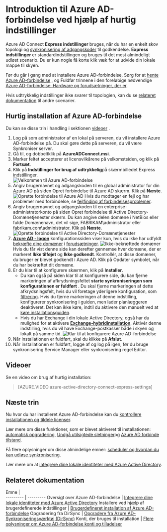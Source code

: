 <properties
    pageTitle="Azure AD-forbindelse: Få Introduktion ved hjælp af hurtig indstillinger | Microsoft Azure"
    description="Lær at hente, installere og køre konfigurationsguiden til Azure AD-forbindelse."
    services="active-directory"
    documentationCenter=""
    authors="andkjell"
    manager="femila"
    editor="curtand"/>

<tags
    ms.service="active-directory"
    ms.workload="identity"
    ms.tgt_pltfrm="na"
    ms.devlang="na"
    ms.topic="get-started-article"
    ms.date="09/13/2016"
    ms.author="billmath"/>

# <a name="getting-started-with-azure-ad-connect-using-express-settings"></a>Introduktion til Azure AD-forbindelse ved hjælp af hurtig indstillinger
Azure AD Connect **Express indstillinger** bruges, når du har en enkelt skov topologi og [synkronisering af adgangskoder](../active-directory-aadconnectsync-implement-password-synchronization.md) til godkendelse. **Express indstillinger** er standardindstillingen og bruges til det mest almindeligt udløst scenario. Du er kun nogle få korte klik væk for at udvide din lokale mappe til skyen.

Før du går i gang med at installere Azure AD-forbindelse, Sørg for at [hente Azure AD-forbindelse](http://go.microsoft.com/fwlink/?LinkId=615771) , og Fuldfør trinnene i den foreløbige nødvendige [Azure AD-forbindelse: Hardware og forudsætninger, der er](../active-directory-aadconnect-prerequisites.md).

Hvis udtrykkelig indstillinger ikke svarer til topologien, kan du se [relateret dokumentation](#related-documentation) til andre scenarier.

## <a name="express-installation-of-azure-ad-connect"></a>Hurtig installation af Azure AD-forbindelse
Du kan se disse trin i handling i sektionen [videoer](#videos) .

1. Log på som administrator af en lokal på serveren, du vil installere Azure AD-forbindelse på. Du skal gøre dette på serveren, du vil være Synkroniser server.
2. Gå til, og dobbeltklik på **AzureADConnect.msi**.
3. Marker feltet accepterer at licensvilkårene på velkomstsiden, og klik på **Fortsæt**.  
4. Klik på **Indstillinger for brug af udtrykkelig**på skærmbilledet Express indstillinger.  
![Velkommen til Azure AD-forbindelse](./media/active-directory-aadconnect-get-started-express/express.png)
5. Angiv brugernavnet og adgangskoden til en global administrator for din Azure AD på siden Opret forbindelse til Azure AD skærm. Klik på **Næste**.  
![Oprette forbindelse til Azure AD](./media/active-directory-aadconnect-get-started-express/connectaad.png) Hvis du modtager en fejl og har problemer med forbindelse, se [fejlfinding af forbindelsesproblemer](../active-directory-aadconnect-troubleshoot-connectivity.md).
6. Angiv brugernavnet og adgangskoden til en enterprise-administratorkonto på siden Opret forbindelse til Active Directory-Domænetjenester skærm. Du kan angive delen domæne i NetBios eller fulde Domænenavn, det vil sige, FABRIKAM\administrator eller fabrikam.com\administrator. Klik på **Næste**.  
![Oprette forbindelse til Active Directory-Domænetjenester](./media/active-directory-aadconnect-get-started-express/connectad.png)
7. [**Azure AD - logon**](../active-directory-aadconnect-user-signin.md#azure-ad-sign-in-configuration) konfigurationssiden viser kun, hvis du ikke har udfyldt [bekræfte dine domæner](../active-directory-add-domain.md) i [forudsætninger](../active-directory-aadconnect-prerequisites.md).
![Ikke-bekræftede domæner](./media/active-directory-aadconnect-get-started-express/unverifieddomain.png)  
Hvis du får vist denne side kan derefter gennemse hver domæne, der er markeret **Ikke tilføjet** og **Ikke godkendt**. Kontrollér, at disse domæner, du bruger er blevet godkendt i Azure AD. Klik på Opdater symbolet, når du har bekræftet dit domæne.
8. Er du klar til at konfigurere skærmen, klik på **Installer**.
    - Du kan også på siden klar til at konfigurere side, du kan fjerne markeringen af afkrydsningsfeltet **starte synkroniseringen som konfigurationen er fuldført** . Du skal fjerne markeringen af dette afkrydsningsfelt, hvis du vil foretage yderligere konfiguration, som [filtrering](../active-directory-aadconnectsync-configure-filtering.md). Hvis du fjerne markeringen af denne indstilling, konfigurerer synkronisering i guiden, men lader planlæggeren deaktiveret. Det kan ikke køre, indtil du aktivere den manuelt ved at [køre installationsguiden](../active-directory-aadconnectsync-installation-wizard.md).
    - Hvis du har Exchange i din lokale Active Directory, også har du mulighed for at aktivere [**Exchange-hybridinstallation**](https://technet.microsoft.com/library/jj200581.aspx). Aktivér denne indstilling, hvis du vil have Exchange-postkasser både i skyen og lokalt på samme tid.
![Klar til at konfigurere Azure AD-forbindelse](./media/active-directory-aadconnect-get-started-express/readytoconfigure.png)
9. Når installationen er fuldført, skal du klikke på **Afslut**.
10. Når installationen er fuldført, logge af og log på igen, før du bruge synkronisering Service Manager eller synkronisering regel Editor.

## <a name="videos"></a>Videoer

Se en video om brug af hurtig installation:

>[AZURE.VIDEO azure-active-directory-connect-express-settings]

## <a name="next-steps"></a>Næste trin
Nu hvor du har installeret Azure AD-forbindelse kan du [kontrollere installationen og tildele licenser](../active-directory-aadconnect-whats-next.md).

Lær mere om disse funktioner, som er blevet aktiveret til installationen: [automatisk opgradering](../active-directory-aadconnect-feature-automatic-upgrade.md), [Undgå utilsigtede sletninger](../active-directory-aadconnectsync-feature-prevent-accidental-deletes.md)og [Azure AD forbinde tilstand](../active-directory-aadconnect-health-sync.md).

Få flere oplysninger om disse almindelige emner: [scheduler og hvordan du kan udløse synkronisering](../active-directory-aadconnectsync-feature-scheduler.md).

Lær mere om at [integrere dine lokale identiteter med Azure Active Directory](../active-directory-aadconnect.md).

## <a name="related-documentation"></a>Relateret dokumentation

Emne |  
--------- | ---------
Oversigt over Azure AD-forbindelse | [Integrere dine lokale identiteter med Azure Active Directory](../active-directory-aadconnect.md)
Installere ved hjælp af brugerdefinerede indstillinger | [Brugerdefineret installation af Azure AD-forbindelse](active-directory-aadconnect-get-started-custom.md)
Opgradering fra DirSync | [Opgradere fra Azure AD-Synkroniseringsværktøj (DirSync)](active-directory-aadconnect-dirsync-upgrade-get-started.md)
Konti, der bruges til installation | [Flere oplysninger om Azure AD-forbindelse konti og tilladelser](active-directory-aadconnect-accounts-permissions.md)
